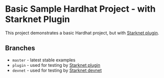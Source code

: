 # Basic Sample Hardhat Project - with Starknet Plugin
This project demonstrates a basic Hardhat project, but with [Starknet plugin](https://github.com/Shard-Labs/starknet-hardhat-plugin).

## Branches
- `master` - latest stable examples
- `plugin` - used for testing by [Starknet plugin](https://github.com/Shard-Labs/starknet-hardhat-plugin)
- `devnet` - used for testing by [Starknet devnet](https://github.com/Shard-Labs/starknet-devnet)
